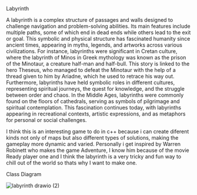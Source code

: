 Labyrinth

A labyrinth is a complex structure of passages and walls designed to challenge navigation and problem-solving abilities. Its main features include multiple paths, some of which end in dead ends while others lead to the exit or goal.
This symbolic and physical structure has fascinated humanity since ancient times, appearing in myths, legends, and artworks across various civilizations.
For instance, labyrinths were significant in Cretan culture, where the labyrinth of Minos in Greek mythology was known as the prison of the Minotaur, a creature half-man and half-bull. 
This story is linked to the hero Theseus, who managed to defeat the Minotaur with the help of a thread given to him by Ariadne, which he used to retrace his way out.
Furthermore, labyrinths have held symbolic roles in different cultures, representing spiritual journeys, the quest for knowledge, and the struggle between order and chaos. 
In the Middle Ages, labyrinths were commonly found on the floors of cathedrals, serving as symbols of pilgrimage and spiritual contemplation.
This fascination continues today, with labyrinths appearing in recreational contexts, artistic expressions, and as metaphors for personal or social challenges.

I think this is an interesting game to do in c++ because i can create diferent kinds not only of maps but also different types of solutions,
making the gameplay more dynamic and varied. Personally i get inspired by Warren Robinett who makes the game Adventure, I know him because of the movie Ready player one
and I think the labyrinth is a very tricky and fun way to chill out of the world so thats why I want to make one.

Class Diagram

![labyrinth drawio (2)](https://github.com/user-attachments/assets/f52c5bd9-d4ec-4b02-9a39-ab4cde9f7264)
